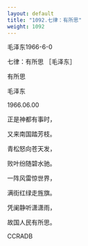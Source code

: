 ```yaml
---
layout: default
title: "1092.七律：有所思"
weight: 1092
---
```


毛泽东1966-6-0

七律：有所思  ［毛泽东］

有所思

毛泽东

1966.06.00

正是神都有事时，

又来南国踏芳枝。

青松怒向苍天发，

败叶纷随碧水驰。

一阵风雷惊世界，

满街红绿走旌旗。

凭阑静听潇潇雨，

故国人民有所思。

CCRADB

